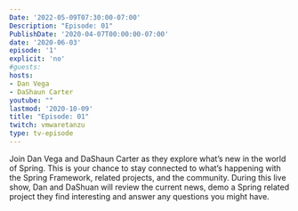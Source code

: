 ```yaml
---
Date: '2022-05-09T07:30:00-07:00'
Description: "Episode: 01"
PublishDate: '2020-04-07T00:00:00-07:00'
date: '2020-06-03'
episode: '1'
explicit: 'no'
#guests:
hosts:
- Dan Vega
- DaShaun Carter
youtube: ""
lastmod: '2020-10-09'
title: "Episode: 01"
twitch: vmwaretanzu
type: tv-episode
---
```


Join Dan Vega and DaShaun Carter as they explore what’s new in the world of Spring. This is your chance to stay connected to what’s happening with the Spring Framework, related projects, and the community. During this live show, Dan and DaShuan will review the current news, demo a Spring related project they find interesting and answer any questions you might have.